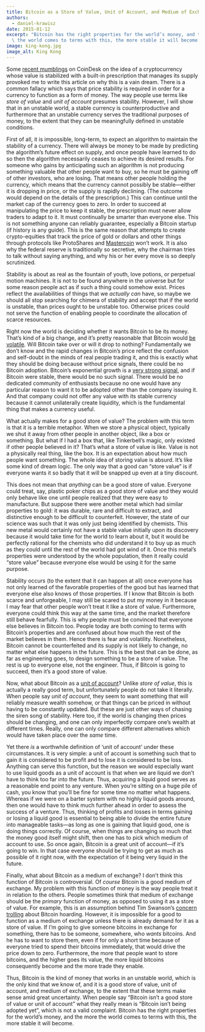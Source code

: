 ```yaml
---
title: Bitcoin as a Store of Value, Unit of Account, and Medium of Exchange
authors:
  - daniel-krawisz
date: 2015-01-12
excerpt: "Bitcoin has the right properties for the world’s money, and the more\
  \ the world comes to terms with this, the more stable it will become."
image: king-kong.jpg
image_alt: King Kong
---
```


Some [recent
mumblings](http://www.coindesk.com/can-bitcoins-price-ever-stable/) on
CoinDesk on the idea of a cryptocurrency whose value is stabilized with a
built-in prescription that manages its supply provoked me to write this
article on why this is a vain dream. There is a common fallacy which says that
price stability is required in order for a currency to function as a form of
money. The way people use terms like _store of value_ and _unit of account_
presumes stability. However, I will show that in an unstable world, a stable
currency is counterproductive and furthermore that an unstable currency serves
the traditional purposes of money, to the extent that they can be meaningfully
defined in unstable conditions.

First of all, it is impossible, long-term, to expect an algorithm to maintain
the stability of a currency. There will always be money to be made by
predicting the algorithm’s future effect on supply, and once people have
learned to do so then the algorithm necessarily ceases to achieve its desired
results. For someone who gains by anticipating such an algorithm is not
producing something valuable that other people want to buy, so he must be
gaining off of other investors, who are losing. That means other people
holding the currency, which means that the currency cannot possibly be
stable—either it is dropping in price, or the supply is rapidly declining.
(The outcome would depend on the details of the prescription.) This can
continue until the market cap of the currency goes to zero. In order to
succeed at manipulating the price to keep it stable, the prescription must
never allow traders to adapt to it. It must continually be smarter than
everyone else. This is not something anyone can reliably guarantee, especially
a Bitcoin startup (if history is any guide). This is the same reason that
attempts to create crypto-equities that track the price of gold or dollars and
other things through protocols like ProtoShares and
[Mastercoin](/mempool/mastercoin-is-a-nightmare-of-insanity) won’t work. It
is also why the federal reserve is traditionally so secretive, why the
chairman tries to talk without saying anything, and why his or her every move
is so deeply scrutinized.

Stability is about as real as the fountain of youth, love potions, or
perpetual motion machines. It is not to be found anywhere in the universe but
for some reason people act as if such a thing could somehow exist. Prices
reflect the availabilities of things that we _actually can_ have, so maybe we
should all stop searching for chimera of stability and accept that if the
world is unstable, than prices ought to be unstable too. Otherwise prices
could not serve the function of enabling people to coordinate the allocation
of scarce resources.

Right now the world is deciding whether it wants Bitcoin to be its money.
That’s kind of a big change, and it’s pretty reasonable that Bitcoin would [be
volatile](/mempool/i-love-bitcoins-volatility). Will Bitcoin take over or
will it drop to nothing? Fundamentally we don’t know and the rapid changes in
Bitcoin’s price reflect the confusion and self-doubt in the minds of real
people trading it, and this is exactly what they should be doing because
without price signals, there could be no Bitcoin adoption. Bitcoin’s
exponential growth is a [very strong
signal](/mempool/bitcoins-compound-rewards), and if Bitcoin were stable,
there would be no such signal. There would be no dedicated community of
enthusiasts because no one would have any particular reason to want it to be
adopted other than the company issuing it. And that company could not offer
any value with its stable currency because it cannot unilaterally create
liquidity, which is the fundamental thing that makes a currency useful.

What actually makes for a good store of value? The problem with this term is
that it is a terrible metaphor. When we store a physical object, typically we
shut it away from other people in another object, like a box or something. But
what if I had a box that, like Tinkerbell’s magic, only existed if other
people believed in it? That’s what a store of value is like. Value is not a
physically real thing, like the box. It is an expectation about how much
people want something. The whole idea of storing value is absurd. It’s like
some kind of dream logic. The only way that a good can “store value” is if
everyone wants it so badly that it will be snapped up even at a tiny discount.

This does not mean that _anything_ can be a good store of value. Everyone
could treat, say, plastic poker chips as a good store of value and they would
only behave like one until people realized that they were easy to manufacture.
But suppose there were another metal which had similar properties to gold: it
was durable, rare and difficult to extract, and distinctive enough to be
difficult to counterfeit. However, the state of our science was such that it
was only just being identified by chemists. This new metal would certainly not
have a stable value initially upon its discovery because it would take time
for the world to learn about it, but it would be perfectly rational for the
chemists who did understand it to buy up as much as they could until the rest
of the world had got wind of it. Once this metal’s properties were understood
by the whole population, then it really could “store value” because everyone
else would be using it for the same purpose.

Stability occurs (to the extent that it can happen at all) once everyone has
not only learned of the favorable properties of the good but has learned that
everyone else also knows of those properties. If I know that Bitcoin is both
scarce and unforgeable, I may still be scared to put my money in it because I
may fear that other people won’t treat it like a store of value. Furthermore,
everyone could think this way at the same time, and the market therefore still
behave fearfully. This is why people must be convinced that everyone else
believes in Bitcoin too. People today are both coming to terms with Bitcoin’s
properties and are confused about how much the rest of the market believes in
them. Hence there is fear and volatility. Nonetheless, Bitcoin cannot be
counterfeited and its supply is not likely to change, no matter what else
happens in the future. This is the best that can be done, as far as
engineering goes, to design something to be a store of value. The rest is up
to everyone else, not the engineer. Thus, if Bitcoin is going to succeed, then
it’s a good store of value.

Now, what about Bitcoin as a [unit of
account](/mempool/bitcoin-is-the-best-unit-of-account)? Unlike _store of
value_, this is actually a really good term, but unfortunately people do not
take it literally. When people say _unit of account_, they seem to want
something that will reliably measure wealth somehow, or that things can be
priced in without having to be constantly updated. But these are just other
ways of chasing the siren song of stability. Here too, if the world is
changing then prices should be changing, and one can only imperfectly compare
one’s wealth at different times. Really, one can only compare different
alternatives which would have taken place over the _same_ time.

Yet there _is_ a worthwhile definition of ‘unit of account’ under these
circumstances. It is very simple: a unit of account is something such that to
gain it is considered to be profit and to lose it is considered to be loss.
Anything can serve this function, but the reason we would especially want to
use liquid goods as a unit of account is that when we are liquid we don’t have
to think too far into the future. Thus, acquiring a liquid good serves as a
reasonable end point to any venture. When you’re sitting on a huge pile of
cash, you know that you’ll be fine for some time no matter what happens.
Whereas if we were on a barter system with no highly liquid goods around, then
one would have to think much further ahead in order to assess the success of a
venture. Thus, thinking of profits and losses in terms gaining or losing a
liquid good is essential to being able to divide the entire future into
manageable tasks—as long as one is gaining that liquid good, one is doing
things correctly. Of course, when things are changing so much that the money
good itself might shift, then one has to pick which medium of account to use.
So once again, Bitcoin is a great unit of account—if it’s going to win. In
that case everyone should be trying to get as much as possible of it right
now, with the expectation of it being very liquid in the future.

Finally, what about Bitcoin as a medium of exchange? I don’t think this
function of Bitcoin is controversial. Of _course_ Bitcoin is a good medium of
exchange. My problem with this function of money is the way people treat it in
relation to the others. People sometimes think that medium of exchange should
be the _primary_ function of money, as opposed to using it as a store of
value. For example, this is an assumption behind Tim Swanson’s [concern
trolling](http://www.ofnumbers.com/2014/11/22/approximately-70-of-all-bitcoins-have-not-moved-in-6-or-more-months/)
about Bitcoin hoarding. However, it is impossible for a good to function as a
medium of exchange unless there is already demand for it as a store of value.
If I’m going to give someone bitcoins in exchange for something, there has to
be someone, somewhere, who _wants_ bitcoins. And he has to want to store them,
even if for only a short time because of everyone tried to spend their
bitcoins immediately, that would drive the price down to zero. Furthermore,
the more that people want to store bitcoins, and the higher goes its value,
the more liquid bitcoins consequently become and the more trade they enable.

Thus, Bitcoin is the kind of money that works in an unstable world, which is
the only kind that we know of, and it is a good store of value, unit of
account, and medium of exchange, to the extent that these terms make sense
amid great uncertainty. When people say “Bitcoin isn’t a good store of value
or unit of account” what they really mean is “Bitcoin isn’t being adopted
yet”, which is not a valid complaint. Bitcoin has the right properties for the
world’s money, and the more the world comes to terms with this, the more
stable it will become.
